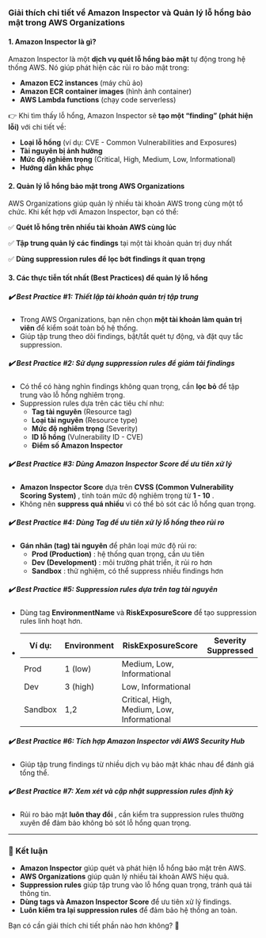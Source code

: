 ### **Giải thích chi tiết về Amazon Inspector và Quản lý lỗ hổng bảo mật trong AWS Organizations**

#### **1. Amazon Inspector là gì?**

Amazon Inspector là một **dịch vụ quét lỗ hổng bảo mật** tự động trong hệ thống AWS. Nó giúp phát hiện các rủi ro bảo mật trong:

- **Amazon EC2 instances** (máy chủ ảo)
- **Amazon ECR container images** (hình ảnh container)
- **AWS Lambda functions** (chạy code serverless)

👉 Khi tìm thấy lỗ hổng, Amazon Inspector sẽ **tạo một “finding” (phát hiện lỗi)** với chi tiết về:

- **Loại lỗ hổng** (ví dụ: CVE - Common Vulnerabilities and Exposures)
- **Tài nguyên bị ảnh hưởng**
- **Mức độ nghiêm trọng** (Critical, High, Medium, Low, Informational)
- **Hướng dẫn khắc phục**

#### **2. Quản lý lỗ hổng bảo mật trong AWS Organizations**

AWS Organizations giúp quản lý nhiều tài khoản AWS trong cùng một tổ chức. Khi kết hợp với Amazon Inspector, bạn có thể:

✅ **Quét lỗ hổng trên nhiều tài khoản AWS cùng lúc**

✅ **Tập trung quản lý các findings** tại một tài khoản quản trị duy nhất

✅ **Dùng suppression rules để lọc bớt findings ít quan trọng**

#### **3. Các thực tiễn tốt nhất (Best Practices) để quản lý lỗ hổng**

##### **✔️ Best Practice #1: Thiết lập tài khoản quản trị tập trung**

- Trong AWS Organizations, bạn nên chọn **một tài khoản làm quản trị viên** để kiểm soát toàn bộ hệ thống.
- Giúp tập trung theo dõi findings, bật/tắt quét tự động, và đặt quy tắc suppression.

##### **✔️ Best Practice #2: Sử dụng suppression rules để giảm tải findings**

- Có thể có hàng nghìn findings không quan trọng, cần **lọc bỏ** để tập trung vào lỗ hổng nghiêm trọng.
- Suppression rules dựa trên các tiêu chí như:
  - **Tag tài nguyên** (Resource tag)
  - **Loại tài nguyên** (Resource type)
  - **Mức độ nghiêm trọng** (Severity)
  - **ID lỗ hổng** (Vulnerability ID - CVE)
  - **Điểm số Amazon Inspector**

##### **✔️ Best Practice #3: Dùng Amazon Inspector Score để ưu tiên xử lý**

- **Amazon Inspector Score** dựa trên **CVSS (Common Vulnerability Scoring System)** , tính toán mức độ nghiêm trọng từ **1 - 10** .
- Không nên **suppress quá nhiều** vì có thể bỏ sót các lỗ hổng quan trọng.

##### **✔️ Best Practice #4: Dùng Tag để ưu tiên xử lý lỗ hổng theo rủi ro**

- **Gán nhãn (tag) tài nguyên** để phân loại mức độ rủi ro:
  - **Prod (Production)** : hệ thống quan trọng, cần ưu tiên
  - **Dev (Development)** : môi trường phát triển, ít rủi ro hơn
  - **Sandbox** : thử nghiệm, có thể suppress nhiều findings hơn

##### **✔️ Best Practice #5: Suppression rules dựa trên tag tài nguyên**

- Dùng tag **EnvironmentName** và **RiskExposureScore** để tạo suppression rules linh hoạt hơn.
- | Ví dụ:  | Environment | RiskExposureScore                          | Severity Suppressed |
  | ------- | ----------- | ------------------------------------------ | ------------------- |
  | Prod    | 1 (low)     | Medium, Low, Informational                 |
  | Dev     | 3 (high)    | Low, Informational                         |
  | Sandbox | 1,2         | Critical, High, Medium, Low, Informational |

##### **✔️ Best Practice #6: Tích hợp Amazon Inspector với AWS Security Hub**

- Giúp tập trung findings từ nhiều dịch vụ bảo mật khác nhau để đánh giá tổng thể.

##### **✔️ Best Practice #7: Xem xét và cập nhật suppression rules định kỳ**

- Rủi ro bảo mật **luôn thay đổi** , cần kiểm tra suppression rules thường xuyên để đảm bảo không bỏ sót lỗ hổng quan trọng.

---

### **🎯 Kết luận**

- **Amazon Inspector** giúp quét và phát hiện lỗ hổng bảo mật trên AWS.
- **AWS Organizations** giúp quản lý nhiều tài khoản AWS hiệu quả.
- **Suppression rules** giúp tập trung vào lỗ hổng quan trọng, tránh quá tải thông tin.
- **Dùng tags và Amazon Inspector Score** để ưu tiên xử lý findings.
- **Luôn kiểm tra lại suppression rules** để đảm bảo hệ thống an toàn.

Bạn có cần giải thích chi tiết phần nào hơn không? 🚀
